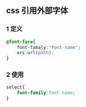## css 引用外部字体
### 1  定义
```css
@font-face{
	font-famaly:"font-name";
	src:url(path);
}
```
### 2 使用

```css
select{
	font-family:font-name;
}
```



